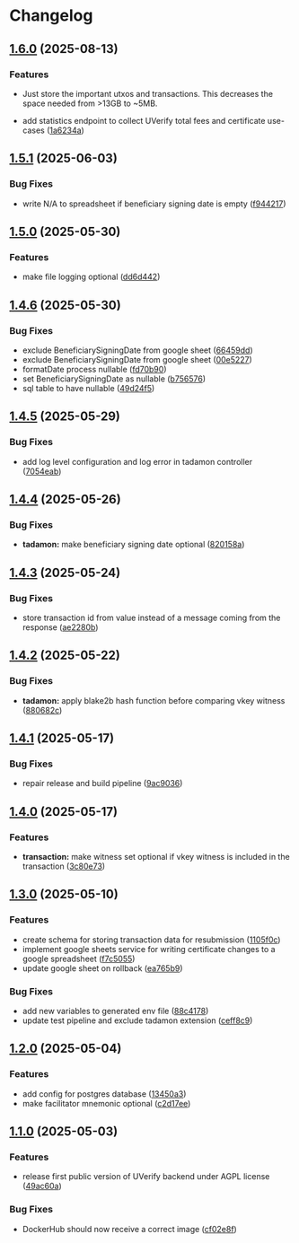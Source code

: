 # Changelog

## [1.6.0](https://github.com/UVerify-io/uverify-backend/compare/v1.5.1...v1.6.0) (2025-08-13)


### Features

* Just store the important utxos and transactions. This decreases the space needed from >13GB to ~5MB.

* add statistics endpoint to collect UVerify total fees and certificate use-cases ([1a6234a](https://github.com/UVerify-io/uverify-backend/commit/1a6234ae320545c5d6ebb0d3583fd70861d57160))

## [1.5.1](https://github.com/UVerify-io/uverify-backend/compare/v1.5.0...v1.5.1) (2025-06-03)


### Bug Fixes

* write N/A to spreadsheet if beneficiary signing date is empty ([f944217](https://github.com/UVerify-io/uverify-backend/commit/f944217410838fdc7e9809d670213df24949ef83))

## [1.5.0](https://github.com/UVerify-io/uverify-backend/compare/v1.4.6...v1.5.0) (2025-05-30)


### Features

* make file logging optional ([dd6d442](https://github.com/UVerify-io/uverify-backend/commit/dd6d442bbcbc3ee7d3d894892834ae7ce16d0aa9))

## [1.4.6](https://github.com/UVerify-io/uverify-backend/compare/v1.4.5...v1.4.6) (2025-05-30)


### Bug Fixes

* exclude BeneficiarySigningDate from google sheet ([66459dd](https://github.com/UVerify-io/uverify-backend/commit/66459dd30a9c90defa995a4e1cb527cf8e06e961))
* exclude BeneficiarySigningDate from google sheet ([00e5227](https://github.com/UVerify-io/uverify-backend/commit/00e52275599008b87d7330ab502796ffc55dfb79))
* formatDate process nullable ([fd70b90](https://github.com/UVerify-io/uverify-backend/commit/fd70b90a5867451afaa3768b42743e738ebb1fef))
* set BeneficiarySigningDate as nullable ([b756576](https://github.com/UVerify-io/uverify-backend/commit/b756576c4dd985f70779ee6a071083d7f2d5c63e))
* sql table to have nullable ([49d24f5](https://github.com/UVerify-io/uverify-backend/commit/49d24f52b777e4031db5d907354b996666757e76))

## [1.4.5](https://github.com/UVerify-io/uverify-backend/compare/v1.4.4...v1.4.5) (2025-05-29)


### Bug Fixes

* add log level configuration and log error in tadamon controller ([7054eab](https://github.com/UVerify-io/uverify-backend/commit/7054eabff771f6bdaabbe01b97e57d15c9994333))

## [1.4.4](https://github.com/UVerify-io/uverify-backend/compare/v1.4.3...v1.4.4) (2025-05-26)


### Bug Fixes

* **tadamon:** make beneficiary signing date optional ([820158a](https://github.com/UVerify-io/uverify-backend/commit/820158ac9ae7e02891879e8fbfad33a3caf43503))

## [1.4.3](https://github.com/UVerify-io/uverify-backend/compare/v1.4.2...v1.4.3) (2025-05-24)


### Bug Fixes

* store transaction id from value instead of a message coming from the response ([ae2280b](https://github.com/UVerify-io/uverify-backend/commit/ae2280b0b8f317899ea62d500c3f23a40bea0189))

## [1.4.2](https://github.com/UVerify-io/uverify-backend/compare/v1.4.1...v1.4.2) (2025-05-22)


### Bug Fixes

* **tadamon:** apply blake2b hash function before comparing vkey witness ([880682c](https://github.com/UVerify-io/uverify-backend/commit/880682c82bab2f04af2cea92ececd59a136a6642))

## [1.4.1](https://github.com/UVerify-io/uverify-backend/compare/v1.4.0...v1.4.1) (2025-05-17)


### Bug Fixes

* repair release and build pipeline ([9ac9036](https://github.com/UVerify-io/uverify-backend/commit/9ac9036c3bf189145effd6fbeb1d4e3e81265723))

## [1.4.0](https://github.com/UVerify-io/uverify-backend/compare/v1.3.0...v1.4.0) (2025-05-17)


### Features

* **transaction:** make witness set optional if vkey witness is included in the transaction ([3c80e73](https://github.com/UVerify-io/uverify-backend/commit/3c80e73241f0ed74a51fd9a5e24e2d86fc03969d))

## [1.3.0](https://github.com/UVerify-io/uverify-backend/compare/v1.2.0...v1.3.0) (2025-05-10)


### Features

* create schema for storing transaction data for resubmission ([1105f0c](https://github.com/UVerify-io/uverify-backend/commit/1105f0c16c495994379bbfd55f249e37995fd5c9))
* implement google sheets service for writing certificate changes to a google spreadsheet ([f7c5055](https://github.com/UVerify-io/uverify-backend/commit/f7c5055d5f3a9ebcd219ae6820f7d3a0c762bb19))
* update google sheet on rollback ([ea765b9](https://github.com/UVerify-io/uverify-backend/commit/ea765b91b8cae3865449dffab6a28069b1ebc021))


### Bug Fixes

* add new variables to generated env file ([88c4178](https://github.com/UVerify-io/uverify-backend/commit/88c41787399788dfc889ef820e10a5c232b3be33))
* update test pipeline and exclude tadamon extension ([ceff8c9](https://github.com/UVerify-io/uverify-backend/commit/ceff8c9e142d9908a50346e3040e32c51c08fe0a))

## [1.2.0](https://github.com/UVerify-io/uverify-backend/compare/v1.1.0...v1.2.0) (2025-05-04)


### Features

* add config for postgres database ([13450a3](https://github.com/UVerify-io/uverify-backend/commit/13450a3d88de13d620941339e2f11d6aeb778393))
* make facilitator mnemonic optional ([c2d17ee](https://github.com/UVerify-io/uverify-backend/commit/c2d17eecb28fd0c84371f26b4bcf03656e1a5a85))

## [1.1.0](https://github.com/UVerify-io/uverify-backend/compare/v1.0.0...v1.1.0) (2025-05-03)


### Features

* release first public version of UVerify backend under AGPL license ([49ac60a](https://github.com/UVerify-io/uverify-backend/commit/49ac60a46e46273d7802aa5557398c307d6564ff))


### Bug Fixes

* DockerHub should now receive a correct image ([cf02e8f](https://github.com/UVerify-io/uverify-backend/commit/cf02e8fe1c727535f78743f1db858d399a8486e7))
